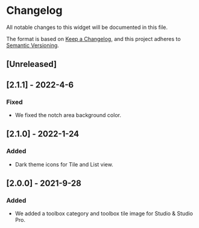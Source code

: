 # Changelog

All notable changes to this widget will be documented in this file.

The format is based on [Keep a Changelog](https://keepachangelog.com/en/1.0.0/), and this project adheres to [Semantic Versioning](https://semver.org/spec/v2.0.0.html).

## [Unreleased]

## [2.1.1] - 2022-4-6

### Fixed

-   We fixed the notch area background color.

## [2.1.0] - 2022-1-24

### Added

-   Dark theme icons for Tile and List view.

## [2.0.0] - 2021-9-28

### Added

-   We added a toolbox category and toolbox tile image for Studio & Studio Pro.
